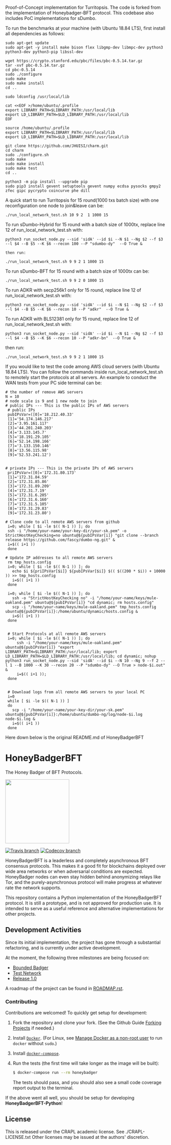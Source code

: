 Proof-of-Concept implementation for Turritopsis. The code is forked from the implementation of Honeybadger-BFT protocol. This codebase also includes PoC implementations for sDumbo.

 To run the benchmarks at your machine (with Ubuntu 18.84 LTS), first install all dependencies as follows:

    sudo apt-get update
    sudo apt-get -y install make bison flex libgmp-dev libmpc-dev python3 python3-dev python3-pip libssl-dev

    wget https://crypto.stanford.edu/pbc/files/pbc-0.5.14.tar.gz
    tar -xvf pbc-0.5.14.tar.gz
    cd pbc-0.5.14
    sudo ./configure
    sudo make
    sudo make install
    cd ..

    sudo ldconfig /usr/local/lib

    cat <<EOF >/home/ubuntu/.profile
    export LIBRARY_PATH=$LIBRARY_PATH:/usr/local/lib
    export LD_LIBRARY_PATH=$LD_LIBRARY_PATH:/usr/local/lib
    EOF

    source /home/ubuntu/.profile
    export LIBRARY_PATH=$LIBRARY_PATH:/usr/local/lib
    export LD_LIBRARY_PATH=$LD_LIBRARY_PATH:/usr/local/lib
     
    git clone https://github.com/JHUISI/charm.git
    cd charm
    sudo ./configure.sh
    sudo make
    sudo make install
    sudo make test
    cd ..

    python3 -m pip install --upgrade pip
    sudo pip3 install gevent setuptools gevent numpy ecdsa pysocks gmpy2 zfec gipc pycrypto coincurve phe dill

A quick start to run Turritopsis for 15 round(1000 txs batch size) with one reconfiguration one node to join&leave can be:

    ./run_local_network_test.sh 10 9 2  1 1000 15

To run sDumbo-Hybrid for 15 round with a batch size of 1000tx, replace line 12 of run_local_network_test.sh with:

    python3 run_socket_node.py --sid 'sidA' --id $i --N $1 --Ng $2 --f $3 --l $4 --B $5 --K $6 --recon 100 --P "sdumbo-dy"  --O True &

    then run:

    ./run_local_network_test.sh 9 9 2 1 1000 15

 To run sDumbo-BFT for 15 round with a batch size of 1000tx can be:

    ./run_local_network_test.sh 9 9 2 0 1000 15

 To run ADKR with secp256k1 only for 15 round, replace line 12 of run_local_network_test.sh with:

    python3 run_socket_node.py --sid 'sidA' --id $i --N $1 --Ng $2 --f $3 --l $4 --B $5 --K $6 --recon 10 --P "adkr"  --O True &

To run ADKR with BLS12381 only for 15 round, replace line 12 of run_local_network_test.sh with:

    python3 run_socket_node.py --sid 'sidA' --id $i --N $1 --Ng $2 --f $3 --l $4 --B $5 --K $6 --recon 10 --P "adkr-bn"  --O True &

   then run:

    ./run_local_network_test.sh 9 9 2 1 1000 15

If you would like to test the code among AWS cloud servers (with Ubuntu 18.84 LTS). You can follow the commands inside run_local_network_test.sh to remotely start the protocols at all servers. An example to conduct the WAN tests from your PC side terminal can be:

    # the number of remove AWS servers
    N = 10
    # node scale is 9 and 1 new node to join 
    # public IPs --- This is the public IPs of AWS servers
     # public IPs
     pubIPsVar=([0]='18.212.40.33'
     [1]='54.174.146.217'
     [2]='3.95.161.117'
     [3]='44.201.240.203'
     [4]='3.133.145.7'
     [5]='18.191.29.105'
     [6]='52.14.198.166'
     [7]='3.133.150.146'
     [8]='13.56.115.98'
     [9]='52.53.241.12')

     
    # private IPs --- This is the private IPs of AWS servers
     priIPsVar=([0]='172.31.80.173'
     [1]='172.31.84.59'
     [2]='172.31.85.86'
     [3]='172.31.89.209'
     [4]='172.31.7.19'
     [5]='172.31.6.205'
     [6]='172.31.6.160'
     [7]='172.31.5.105'
     [8]='172.31.29.83'
     [9]='172.31.23.80')

    # Clone code to all remote AWS servers from github
     i=0; while [ $i -le $(( N-1 )) ]; do
     ssh -i "/home/your-name/your-key-dir/your-sk.pem" -o StrictHostKeyChecking=no ubuntu@${pubIPsVar[i]} "git clone --branch release https://github.com/fascy/dumbo-ng.git" &
     i=$(( i+1 ))
     done

    # Update IP addresses to all remote AWS servers 
     rm tmp_hosts.config
     i=0; while [ $i -le $(( N-1 )) ]; do
       echo $i ${priIPsVar[$i]} ${pubIPsVar[$i]} $(( $((200 * $i)) + 10000 )) >> tmp_hosts.config
       i=$(( i+1 ))
     done
     
     i=0; while [ $i -le $(( N-1 )) ]; do
       ssh -o "StrictHostKeyChecking no" -i "/home/your-name/keys/mule-oakland.pem" ubuntu@${pubIPsVar[i]} "cd dynamic; rm hosts.config"
       scp -i "/home/your-name/keys/mule-oakland.pem" tmp_hosts.config ubuntu@${pubIPsVar[i]}:/home/ubuntu/dynamic/hosts.config &
       i=$(( i+1 ))
     done

     
     # Start Protocols at all remote AWS servers
     i=0; while [ $i -le $(( N-1 )) ]; do   
         ssh -i "/home/your-name/keys/mule-oakland.pem" ubuntu@${pubIPsVar[i]} "export LIBRARY_PATH=$LIBRARY_PATH:/usr/local/lib; export LD_LIBRARY_PATH=$LD_LIBRARY_PATH:/usr/local/lib; cd dynamic; nohup python3 run_socket_node.py --sid 'sidA' --id $i --N 10 --Ng 9 --f 2 --l 1 --B 1000 --K 30 --recon 20 --P "sdumbo-dy" --O True > node-$i.out" &   
         i=$(( i+1 )); 
     done


     # Download logs from all remote AWS servers to your local PC
     i=0
     while [ $i -le $(( N-1 )) ]
     do
       scp -i "/home/your-name/your-key-dir/your-sk.pem" ubuntu@${pubIPsVar[i]}:/home/ubuntu/dumbo-ng/log/node-$i.log node-$i.log &
       i=$(( i+1 ))
     done


Here down below is the original README.md of HoneyBadgerBFT


# HoneyBadgerBFT
The Honey Badger of BFT Protocols.

<img width=200 src="http://i.imgur.com/wqzdYl4.png"/>

[![Travis branch](https://img.shields.io/travis/initc3/HoneyBadgerBFT-Python/dev.svg)](https://travis-ci.org/initc3/HoneyBadgerBFT-Python)
[![Codecov branch](https://img.shields.io/codecov/c/github/initc3/honeybadgerbft-python/dev.svg)](https://codecov.io/github/initc3/honeybadgerbft-python?branch=dev)

HoneyBadgerBFT is a leaderless and completely asynchronous BFT consensus protocols.
This makes it a good fit for blockchains deployed over wide area networks
or when adversarial conditions are expected.
HoneyBadger nodes can even stay hidden behind anonymizing relays like Tor, and
the purely-asynchronous protocol will make progress at whatever rate the
network supports.

This repository contains a Python implementation of the HoneyBadgerBFT protocol.
It is still a prototype, and is not approved for production use. It is intended
to serve as a useful reference and alternative implementations for other projects.

## Development Activities

Since its initial implementation, the project has gone through a substantial
refactoring, and is currently under active development.

At the moment, the following three milestones are being focused on:

* [Bounded Badger](https://github.com/initc3/HoneyBadgerBFT-Python/milestone/3)
* [Test Network](https://github.com/initc3/HoneyBadgerBFT-Python/milestone/2<Paste>)
* [Release 1.0](https://github.com/initc3/HoneyBadgerBFT-Python/milestone/1)

A roadmap of the project can be found in [ROADMAP.rst](./ROADMAP.rst).


### Contributing
Contributions are welcomed! To quickly get setup for development:

1. Fork the repository and clone your fork. (See the Github Guide
   [Forking Projects](https://guides.github.com/activities/forking/) if
   needed.)

2. Install [`Docker`](https://docs.docker.com/install/). (For Linux, see
   [Manage Docker as a non-root user](https://docs.docker.com/install/linux/linux-postinstall/#manage-docker-as-a-non-root-user)
   to run `docker` without `sudo`.)

3. Install [`docker-compose`](https://docs.docker.com/compose/install/).

4. Run the tests (the first time will take longer as the image will be built):

   ```bash
   $ docker-compose run --rm honeybadger
   ```

   The tests should pass, and you should also see a small code coverage report
   output to the terminal.

If the above went all well, you should be setup for developing
**HoneyBadgerBFT-Python**!

## License
This is released under the CRAPL academic license. See ./CRAPL-LICENSE.txt
Other licenses may be issued at the authors' discretion.
